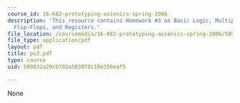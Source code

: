 ```yaml
---
course_id: 16-682-prototyping-avionics-spring-2006
description: 'This resource contains Homework #3 on Basic Logic, Multiplexers, Latches,
  Flip-Flops, and Registers.'
file_location: /coursemedia/16-682-prototyping-avionics-spring-2006/509832a29cb702a503079c10e356eaf5_ps3.pdf
file_type: application/pdf
layout: pdf
title: ps3.pdf
type: course
uid: 509832a29cb702a503079c10e356eaf5

---
```

None